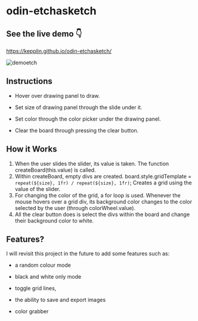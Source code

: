 # odin-etchasketch

## See the live demo 👇

https://kepplin.github.io/odin-etchasketch/

![demoetch](https://user-images.githubusercontent.com/107027281/211229422-e5e030a3-e187-4e65-bcd0-21aa649d0a68.png)

## Instructions

- Hover over drawing panel to draw.

- Set size of drawing panel through the slide under it.

- Set color through the color picker under the drawing panel.

- Clear the board through pressing the clear button.

## How it Works

1. When the user slides the slider, its value is taken. The function createBoard(this.value) is called.
2. Within createBoard, empty divs are created. board.style.gridTemplate = `repeat(${size}, 1fr) / repeat(${size}, 1fr)`; Creates a grid using the value of the slider.
3. For changing the color of the grid, a for loop is used. Whenever the mouse hovers over a grid div, its background color changes to the color selected by the user (through colorWheel.value).
4. All the clear button does is select the divs within the board and change their background color to white.

## Features?
I will revisit this project in the future to add some features such as:

- a random colour mode

- black and white only mode

- toggle grid lines, 

- the ability to save and export images

- color grabber
